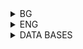 <details>
    <summary>BG</summary>

# Изгледи и индекси - задачи

<ol>
    <li>Дефинирайте изглед наречен BritishShips, който дава за всеки британски кораб неговият клас, тип, брой оръдия, калибър, водоизместимост и годината, в която е пуснат на вода.</li>
    <li>Напишете заявка, която използва изгледа от предната задача, за да покаже броят оръдия и водоизместимост на британските бойни кораби, пуснати на вода преди 1917г.</li>
    <li>Напищете съответната SQL заявка, реализираща задача 2, но без да използвате изглед.</li>
    <li>Средната стойност на най-тежките класове кораби от всяка страна. Презюмираме, че може да има повече от един клас с максималната изместимост за страна</li>
    <li>Създайте изглед за всички потънали кораби по битки.</li>
    <li>Въведете кораба California като потънал в битката при Guadalcanal чрез изгледа от задача 5. За целта задайте подходяща стойност по премълчаване на колоната result от таблицата Outcomes.</li>
    <li>Създайте изглед за всички класове с поне 9 оръдия. Използвайте WITH CHECK OPTION. Опитайте се да промените през изгледа броя оръдия на класа Iowa последователно на 15 и 5.</li>
    <li>Променете изгледа от задача 7, така че броят оръдия да може да се променя без ограничения.</li>
    <li>Създайте изглед с имената на битките, в които са участвали поне 3 кораба с под 9 оръдия и от тях поне един е бил увреден.</li>
</ol>

</details>

<details>
    <summary>ENG</summary>

# Views and indexes - problems

</details>

<details>
    <summary>DATA BASES</summary>

# MOVIES
<img src="../MOVIES.png"
     alt="Markdown Monster icon"
     style="float: left; margin-right: 10px;" />

# PRODUCTS
<img src="../PRODUCTS.png"
     alt="Markdown Monster icon"
     style="float: left; margin-right: 10px;" />

# SHIPS
<img src="../SHIPS.png"
     alt="Markdown Monster icon"
     style="float: left; margin-right: 10px;" />

</details>